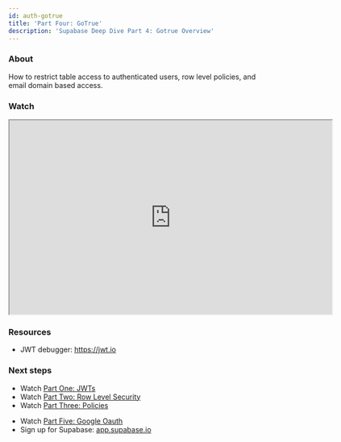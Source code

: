 ```yaml
---
id: auth-gotrue
title: 'Part Four: GoTrue'
description: 'Supabase Deep Dive Part 4: Gotrue Overview'
---
```


### About

How to restrict table access to authenticated users, row level policies, and email domain based access.

### Watch

<iframe className="w-full video-with-border" width="640" height="385" src="https://www.youtube.com/embed/neqfYym_84k" frameBorder="1" allow="accelerometer; autoplay; clipboard-write; encrypted-media; gyroscope; picture-in-picture" allowFullScreen></iframe>


### Resources

- JWT debugger: https://jwt.io​

### Next steps

- Watch [Part One: JWTs](/docs/resources/learn/auth-deep-dive/jwts)
- Watch [Part Two: Row Level Security](/docs/resources/learn/auth-deep-dive/row-level-security)
- Watch [Part Three: Policies](/docs/resources/learn/auth-deep-dive/policies)
<!-- - Watch [Part Four: GoTrue](/docs/resources/learn/auth-deep-dive/gotrue) -->
- Watch [Part Five: Google Oauth](/docs/resources/learn/auth-deep-dive/google-oath)
- Sign up for Supabase: [app.supabase.io](https://app.supabase.io)